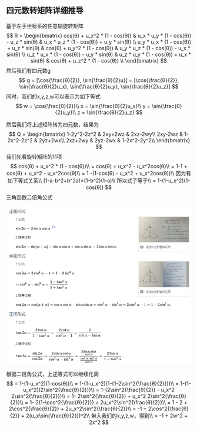 ## 四元数转矩阵详细推导

基于左手坐标系的任意轴旋转矩阵
$$
R = \begin{bmatrix}  cos(θ) + u_x^2 * (1 - cos(θ))   &  u_x * u_y * (1 - cos(θ)) - u_z * sin(θ)  &  u_x * u_z * (1 - cos(θ)) + u_y * sin(θ) \\
      u_y * u_x * (1 - cos(θ)) + u_z * sin(θ)  &  cos(θ) + u_y^2 * (1 - cos(θ))  &   u_y * u_z * (1 - cos(θ)) - u_x * sin(θ) \\
     u_z * u_x * (1 - cos(θ)) - u_y * sin(θ)  &  u_z * u_y * (1 - cos(θ)) + u_x * sin(θ)  &   cos(θ) + u_z^2 * (1 - cos(θ))   \\
\end{bmatrix}
$$
然后我们有四元数g
$$
g = [\cos{\frac{θ}{2}}, \sin{\frac{θ}{2}u}] = [\cos{\frac{θ}{2}}, \sin{\frac{θ}{2}u_x}, \sin{\frac{θ}{2}u_y}, \sin{\frac{θ}{2}u_z}]
$$
同时，我们的x,y,z,w可以表示为如下等式
$$
w = \cos{\frac{θ}{2}}\\
x = \sin{\frac{θ}{2}u_x}\\
y = \sin{\frac{θ}{2}u_y}\\
z = \sin{\frac{θ}{2}u_z}
$$


然后我们将上述矩阵转为四元数，结果为
$$
Q = \begin{bmatrix}
1-2y^2-2z^2 & 2xy+2wz & 2xz-2wy\\
2xy-2wz & 1-2x^2-2z^2 & 2yz+2wx\\
2xz+2wy & 2yz-2wx & 1-2x^2-2y^2\\
\end{bmatrix}
$$
我们先看旋转矩阵的11项
$$
cos(θ) + u_x^2 * (1 - cos(θ))\\
= cos(θ) + u_x^2 - u_x^2cos(θ)\\
= 1-1 + cos(θ) + u_x^2 - u_x^2cos(θ)\\
= 1 -(1-cos(θ) - u_x^2 + u_x^2cos(θ))\\
因为有如下等式关系\\
(1-a-b^2+b^2a)=(1-b^2)(1-a)\\
所以式子等于\\
= 1-(1-u_x^2)(1-cos(θ))
$$
三角函数二倍角公式

![image-20240226110239959](.\image-20240226110239959.png)

根据二倍角公式，上述等式可以继续化简
$$
= 1-(1-u_x^2)(1-cos(θ))\\
= 1-(1-u_x^2)(1-(1-2\sin^2{\frac{θ}{2}}))\\
= 1-(1-u_x^2)(2\sin^2{\frac{θ}{2}})\\
= 1-(2\sin^2{\frac{θ}{2}} - u_x^2 2\sin^2{\frac{θ}{2}})\\
= 1- 2\sin^2{\frac{θ}{2}} + u_x^2 2\sin^2{\frac{θ}{2}}\\
= 1- 2(1-\cos^2{\frac{θ}{2}}) + 2u_x^2\sin^2{\frac{θ}{2}}\\
= 1 - 2 + 2\cos^2{\frac{θ}{2}} + 2u_x^2\sin^2{\frac{θ}{2}}\\
= -1 + 2\cos^2{\frac{θ}{2}} + 2(u_x\sin{\frac{θ}{2}})^2\\
带入我们的x,y,z,w，得到\\
= -1 + 2w^2 + 2x^2
$$
